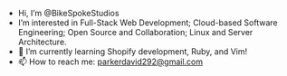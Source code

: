 - Hi, I’m @BikeSpokeStudios
-  I’m interested in Full-Stack Web Development; Cloud-based Software Engineering; Open Source and Collaboration; Linux and Server Architecture.
- 🌱 I’m currently learning Shopify development, Ruby, and Vim!
- 📫 How to reach me: parkerdavid292@gmail.com

<!---
BikeSpokeStudios/BikeSpokeStudios is a ✨ special ✨ repository because its `README.md` (this file) appears on your GitHub profile.
You can click the Preview link to take a look at your changes.
--->

